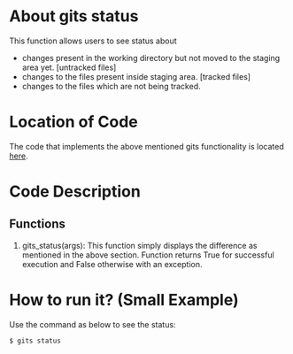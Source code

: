 # About gits status
This function allows users to see status about
- changes present in the working directory but not moved to the staging area yet. [untracked files]
- changes to the files present inside staging area. [tracked files]
- changes to the files which are not being tracked.

# Location of Code
The code that implements the above mentioned gits functionality is located [here](https://github.com/harshitpatel96/GITS/blob/master/code/gits_status.py).

# Code Description
## Functions
1. gits_status(args): 
This function simply displays the difference as mentioned in the above section.
Function returns True for successful execution and False otherwise with an exception.

# How to run it? (Small Example)
Use the command as below to see the status:
```
$ gits status
```

